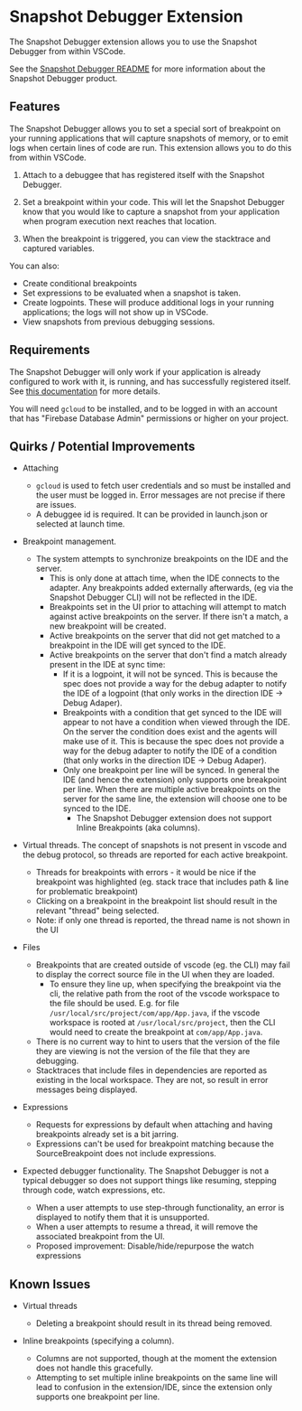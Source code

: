 # Snapshot Debugger Extension

The Snapshot Debugger extension allows you to use the Snapshot Debugger from within VSCode.

See the [Snapshot Debugger README][snapshot-debugger-readme]
for more information about the Snapshot Debugger product.

## Features

The Snapshot Debugger allows you to set a special sort of breakpoint on your running applications
that will capture snapshots of memory, or to emit logs when certain lines of code are run.
This extension allows you to do this from within VSCode.

1.  Attach to a debuggee that has registered itself with the Snapshot Debugger.

1.  Set a breakpoint within your code.  This will let the Snapshot Debugger know that you would like to capture a snapshot from your application when program execution next reaches that location.

1.  When the breakpoint is triggered, you can view the stacktrace and captured variables.

You can also:

*  Create conditional breakpoints
*  Set expressions to be evaluated when a snapshot is taken.
*  Create logpoints.  These will produce additional logs in your running applications; the logs will not show up in VSCode.
*  View snapshots from previous debugging sessions.

## Requirements

The Snapshot Debugger will only work if your application is already configured to work with it, is running, and has successfully registered itself.  See [this documentation][setting-up-in-application] for more details.

You will need `gcloud` to be installed, and to be logged in with an account that has "Firebase Database Admin" permissions or higher on your project.

## Quirks / Potential Improvements

* Attaching
  * `gcloud` is used to fetch user credentials and so must be installed and the user must be logged in.  Error messages are not precise if there are issues.
  * A debuggee id is required.  It can be provided in launch.json or selected at launch time.

* Breakpoint management.
  * The system attempts to synchronize breakpoints on the IDE and the server.
    * This is only done at attach time, when the IDE connects to the adapter.
      Any breakpoints added externally afterwards, (eg via the Snapshot Debugger
      CLI) will not be reflected in the IDE.
    * Breakpoints set in the UI prior to attaching will attempt to match against
      active breakpoints on the server. If there isn't a match, a new
      breakpoint will be created.
    * Active breakpoints on the server that did not get matched to a breakpoint
      in the IDE will get synced to the IDE.
    * Active breakpoints on the server that don't find a match already present
      in the IDE at sync time:
      * If it is a logpoint, it will not be synced. This is because the spec
        does not provide a way for the debug adapter to notify the IDE of a
        logpoint (that only works in the direction IDE -> Debug Adaper).
      * Breakpoints with a condition that get synced to the IDE will appear to
        not have a condition when viewed through the IDE. On the server the
        condition does exist and the agents will make use of it.  This is
        because the spec does not provide a way for the debug adapter to notify
        the IDE of a condition (that only works in the direction IDE -> Debug
        Adaper).
      * Only one breakpoint per line will be synced. In general the IDE (and
        hence the extension) only supports one breakpoint per line. When there
        are multiple active breakpoints on the server for the same line, the
        extension will choose one to be synced to the IDE.
        * The Snapshot Debugger extension does not support Inline Breakpoints (aka
          columns).

* Virtual threads.  The concept of snapshots is not present in vscode and the debug protocol, so threads
  are reported for each active breakpoint.
  * Threads for breakpoints with errors - it would be nice if the breakpoint was highlighted (eg. stack trace that includes path & line for problematic breakpoint)
  * Clicking on a breakpoint in the breakpoint list should result in the relevant "thread" being selected.
  * Note: if only one thread is reported, the thread name is not shown in the UI

* Files
  * Breakpoints that are created outside of vscode (eg. the CLI) may fail to display the correct source file in the UI when they are loaded.
    * To ensure they line up, when specifying the breakpoint via the cli, the
      relative path from the root of the vscode workspace to the file should be
      used. E.g. for file `/usr/local/src/project/com/app/App.java`, if the vscode
      workspace is rooted at `/usr/local/src/project`, then the CLI would need
      to create the breakpoint at `com/app/App.java`.
  * There is no current way to hint to users that the version of the file they are viewing is not the version of the file that they are debugging.
  * Stacktraces that include files in dependencies are reported as existing in the local workspace.  They are not, so result in error messages being displayed.

* Expressions
  * Requests for expressions by default when attaching and having breakpoints already set is a bit jarring.
  * Expressions can't be used for breakpoint matching because the SourceBreakpoint does not include expressions.

* Expected debugger functionality.  The Snapshot Debugger is not a typical debugger so does not support things like resuming, stepping through code, watch expressions, etc.
  * When a user attempts to use step-through functionality, an error is displayed to notify them that it is unsupported.
  * When a user attempts to resume a thread, it will remove the associated breakpoint from the UI.
  * Proposed improvement: Disable/hide/repurpose the watch expressions

## Known Issues

* Virtual threads
  * Deleting a breakpoint should result in its thread being removed.

* Inline breakpoints (specifying a column).
  * Columns are not supported, though at the moment the extension does not
    handle this gracefully.
  * Attempting to set multiple inline breakpoints on the same line will lead to
    confusion in the extension/IDE, since the extension only supports one
    breakpoint per line.


[snapshot-debugger-readme]: https://github.com/GoogleCloudPlatform/snapshot-debugger#readme
[setting-up-in-application]: https://github.com/GoogleCloudPlatform/snapshot-debugger#set-up-snapshot-debugger-in-your-google-cloud-project
